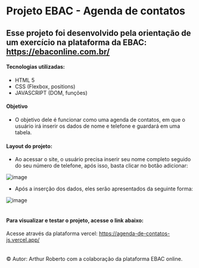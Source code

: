 # Projeto EBAC - Agenda de contatos

## Esse projeto foi desenvolvido pela orientação de um exercício na plataforma da EBAC: https://ebaconline.com.br/

 #### Tecnologias utilizadas:
- HTML 5
- CSS (Flexbox, positions)
- JAVASCRIPT (DOM, funções)

#### Objetivo
   - O objetivo dele é funcionar como uma agenda de contatos, em que o usuário irá inserir os dados de nome e telefone e guardará em uma tabela.

#### Layout do projeto:
  - Ao acessar o site, o usuário precisa inserir seu nome completo seguido do seu número de telefone, após isso, basta clicar no botão adicionar:

  ![image](https://github.com/arthurt520/Agenda-de-contatos-js/assets/74931965/eb13ac79-bcc8-48ef-9a3c-1550d24f107b)

  - Após a inserção dos dados, eles serão apresentados da seguinte forma:
  
  ![image](https://github.com/arthurt520/Agenda-de-contatos-js/assets/74931965/cc01c488-7de4-4c9a-93d7-487b9f48c439)
    </br>
    </br>

  #### Para visualizar e testar o projeto, acesse o link abaixo:
  Acesse através da plataforma vercel: https://agenda-de-contatos-js.vercel.app/
    </br>
    </br>
    </br>
  &copy; Autor: Arthur Roberto com a colaboração da plataforma EBAC online.



  

